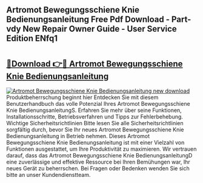 ## Artromot Bewegungsschiene Knie Bedienungsanleitung Free Pdf Download - Part-vdy New Repair Owner Guide - User Service Edition ENfq1

# <h2><a href="http://df2z2b8.blite.top/?on=Artromot+Bewegungsschiene+Knie+Bedienungsanleitung">🔗Download 👉🔴 Artromot Bewegungsschiene Knie Bedienungsanleitung</a></h2>

[![Artromot Bewegungsschiene Knie Bedienungsanleitung new download](https://i.imgur.com/lujVjoI.png)](http://df2z2b8.blite.top/?on=Artromot+Bewegungsschiene+Knie+Bedienungsanleitung)
Produktbeherrschung beginnt hier Entdecken Sie mit diesem Benutzerhandbuch das volle Potenzial Ihres Artromot Bewegungsschiene Knie BedienungsanleitungS. Erfahren Sie mehr über seine Funktionen, Installationsschritte, Betriebsverfahren und Tipps zur Fehlerbehebung. Wichtige Sicherheitsrichtlinien Bitte lesen Sie alle Sicherheitsrichtlinien sorgfältig durch, bevor Sie Ihr neues Artromot Bewegungsschiene Knie Bedienungsanleitung in Betrieb nehmen. Dieses Artromot Bewegungsschiene Knie Bedienungsanleitung ist mit einer Vielzahl von Funktionen ausgestattet, um Ihre Produktivität zu maximieren. Wir vertrauen darauf, dass das Artromot Bewegungsschiene Knie BedienungsanleitungD eine zuverlässige und effektive Ressource bei Ihren Bemühungen war, Ihr neues Gerät zu beherrschen. Bei Fragen oder Bedenken wenden Sie sich bitte an unser Kundendienstteam.
